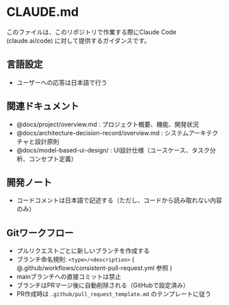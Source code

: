 # CLAUDE.md

このファイルは、このリポジトリで作業する際にClaude Code (claude.ai/code) に対して提供するガイダンスです。

## 言語設定

- ユーザーへの応答は日本語で行う

## 関連ドキュメント

- @docs/project/overview.md : プロジェクト概要、機能、開発状況
- @docs/architecture-decision-record/overview.md : システムアーキテクチャと設計原則
- @docs/model-based-ui-design/ : UI設計仕様（ユースケース、タスク分析、コンセプト定義）

## 開発ノート

- コードコメントは日本語で記述する（ただし、コードから読み取れない内容のみ）

## Gitワークフロー

- プルリクエストごとに新しいブランチを作成する
- ブランチ命名規則: `<type>/<description>` ( @.github/workflows/consistent-pull-request.yml 参照 )
- mainブランチへの直接コミットは禁止
- ブランチはPRマージ後に自動削除される（GitHubで設定済み）
- PR作成時は `.github/pull_request_template.md` のテンプレートに従う
